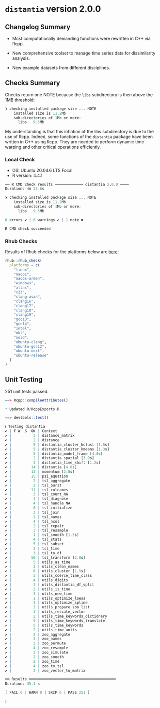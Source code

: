 # `distantia` version 2.0.0

## Changelog Summary

- Most computationally demanding functions were rewritten in C++ via Rcpp.

- New comprehensive toolset to manage time series data for dissimilarity analysis.

- New example datasets from different disciplines.

## Checks Summary

Checks return one NOTE because the `libs` subdirectory is then above the 1MB threshold:

```r
❯ checking installed package size ... NOTE
    installed size is 11.2Mb
    sub-directories of 1Mb or more:
      libs   9.5Mb
```

My understanding is that this inflation of the libs subdirectory is due to the use of Rcpp. Indeed, some functions of the `distantia` package have been written in C++ using Rcpp. They are needed to perform dynamic time warping and other critical operations efficiently. 

### Local Check

- OS: Ubuntu 20.04.6 LTS Focal
- R version: 4.4.1

```r
── R CMD check results ───────────── distantia 2.0.0 ────
Duration: 4m 23.6s

❯ checking installed package size ... NOTE
    installed size is 11.2Mb
    sub-directories of 1Mb or more:
      libs   9.5Mb

0 errors ✔ | 0 warnings ✔ | 1 note ✖

R CMD check succeeded
```

### Rhub Checks

Results of Rhub checks for the platforms below are [here](https://github.com/BlasBenito/distantia/actions/runs/12594523370):

```r
rhub::rhub_check(
  platforms = c(
    "linux",
    "macos",
    "macos-arm64",
    "windows",
    "atlas",
    "c23",
    "clang-asan",
    "clang16",
    "clang17",
    "clang18",
    "clang19",
    "gcc13",
    "gcc14",
    "intel",
    "mkl",
    "nold",
    "ubuntu-clang",
    "ubuntu-gcc12",
    "ubuntu-next",
    "ubuntu-release"
  )
)
```

## Unit Testing

251 unit tests passed.

```r
==> Rcpp::compileAttributes()

* Updated R/RcppExports.R

==> devtools::test()

ℹ Testing distantia
✔ | F W  S  OK | Context
✔ |          3 | distance_matrix                   
✔ |          2 | distance                          
✔ |          5 | distantia_cluster_hclust [1.6s]   
✔ |          5 | distantia_cluster_kmeans [1.3s]   
✔ |          5 | distantia_model_frame [4.8s]      
✔ |          2 | distantia_spatial [3.9s]          
✔ |          3 | distantia_time_shift [1.2s]       
✔ |         14 | distantia [4.8s]                  
✔ |         13 | momentum [2.0s]                   
✔ |         15 | psi_equation                      
✔ |          2 | tsl_aggregate                     
✔ |          2 | tsl_burst                         
✔ |         11 | tsl_colnames                      
✔ |          3 | tsl_count_NA                      
✔ |          1 | tsl_diagnose                      
✔ |          4 | tsl_handle_NA                     
✔ |          8 | tsl_initialize                    
✔ |          3 | tsl_join                          
✔ |          2 | tsl_names                         
✔ |          4 | tsl_ncol                          
✔ |          2 | tsl_repair                        
✔ |          3 | tsl_resample                      
✔ |          1 | tsl_smooth [1.5s]                 
✔ |          4 | tsl_stats                         
✔ |          5 | tsl_subset                        
✔ |          3 | tsl_time                          
✔ |          3 | tsl_to_df                         
✔ |         50 | tsl_transform [2.8s]              
✔ |          5 | utils_as_time                     
✔ |          2 | utils_clean_names                 
✔ |          6 | utils_cluster [1.5s]              
✔ |          3 | utils_coerce_time_class           
✔ |          4 | utils_digits                      
✔ |          1 | utils_distantia_df_split          
✔ |          2 | utils_is_time                     
✔ |          3 | utils_new_time                    
✔ |          1 | utils_optimize_loess              
✔ |          1 | utils_optimize_spline             
✔ |          2 | utils_prepare_zoo_list            
✔ |          1 | utils_rescale_vector              
✔ |          2 | utils_time_keywords_dictionary    
✔ |          9 | utils_time_keywords_translate     
✔ |          5 | utils_time_keywords               
✔ |          2 | utils_time_units                  
✔ |          2 | zoo_aggregate                     
✔ |          3 | zoo_names                         
✔ |          2 | zoo_permute                       
✔ |          4 | zoo_resample                      
✔ |          3 | zoo_simulate                      
✔ |          2 | zoo_smooth                        
✔ |          2 | zoo_time                          
✔ |          4 | zoo_to_tsl                        
✔ |          2 | zoo_vector_to_matrix              

══ Results ════════════════════════════════════════
Duration: 35.1 s

[ FAIL 0 | WARN 0 | SKIP 0 | PASS 251 ]

🥳
```
